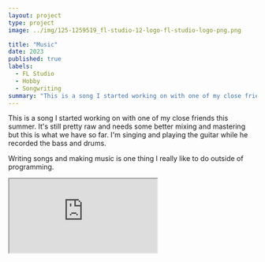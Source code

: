 ```yaml
---
layout: project
type: project
image: ../img/125-1259519_fl-studio-12-logo-fl-studio-logo-png.png

title: "Music"
date: 2023
published: true
labels:
  - FL Studio
  - Hobby
  - Songwriting
summary: "This is a song I started working on with one of my close friends this summer. It's still pretty raw and needs some better mixing and mastering but this is what we have so far. I'm singing and playing the guitar while he recorded the bass and drums."
---
```


This is a song I started working on with one of my close friends this summer. It's still pretty raw and needs some better mixing and mastering but this is what we have so far. I'm singing and playing the guitar while he recorded the bass and drums.

Writing songs and making music is one thing I really like to do outside of programming. 

<div class="ratio ratio-4x3 my-4">
  <iframe src="https://www.youtube.com/watch?v=rQhhJsk7Puk" 
          title="Overview of Hackystat" 
          allowfullscreen>
  </iframe>
</div>
